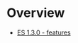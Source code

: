
# Overview
  - [ES 1.3.0 - features](http://www.elasticsearch.org/blog/elasticsearch-1-3-0-released/)